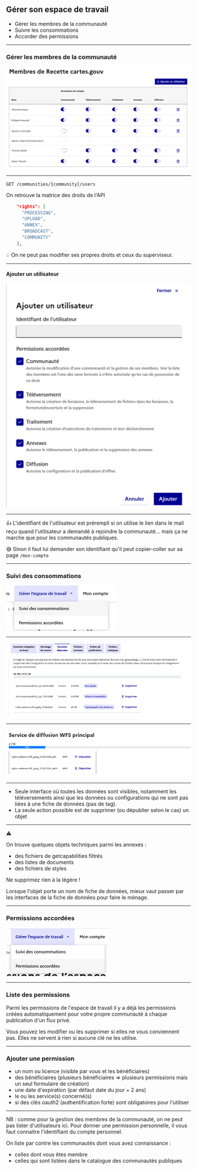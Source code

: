 
## Gérer son espace de travail

* Gérer les membres de la communauté
* Suivre les consommations
* Accorder des permissions

------

### Gérer les membres de la communauté

![Membres d'une communauté](images/membres.png)

------

```swagger
GET /communities/{community}/users
```

On retrouve la matrice des droits de l'API

```json
    "rights": [
      "PROCESSING",
      "UPLOAD",
      "ANNEX",
      "BROADCAST",
      "COMMUNITY"
    ],
```

💡 On ne peut pas modifier ses propres droits et ceux du superviseur.


------

#### Ajouter un utilisateur

![Membres d'une communauté](images/ajouter-un-utilisateur.png)

------

👍 L'identifiant de l'utilisateur est prérempli si on utilise le lien dans le mail reçu quand l'utilisateur a demandé à rejoindre la communauté... mais ça ne marche que pour les communautés publiques.

😅 Sinon il faut lui demander son identifiant qu'il peut copier-coller sur sa page `/mon-compte`

------

### Suivi des consommations

![Menu Suivi des consommations](images/menu-suivi-des-consommations.png)

------

![Suivi des consommations Données Déposées](images/consommation-donnees-deposees.png)

------

![Suivi des consommations Données Déposées](images/consommation-endpoint.png)

------

* Seule interface où toutes les données sont visibles, notamment les téléversements ainsi que les données ou configurations qui ne sont pas liées à une fiche de données (pas de tag).
* La seule action possible est de supprimer (ou dépublier selon le cas) un objet

------

⚠️

On trouve quelques objets techniques parmi les annexes :

* des fichiers de getcapabilities filtrés
* des listes de documents
* des fichiers de styles

Ne supprimez rien à la légère !

Lorsque l'objet porte un nom de fiche de données, mieux vaut passer par les interfaces de la fiche de données pour faire le ménage.

------

### Permissions accordées

![Menu Permissions accordées](images/menu-permissions-accordees.png)

------

### Liste des permissions

Parmi les permissions de l'espace de travail il y a déjà les permissions créées automatiquement pour votre propre communauté à chaque publication d'un flux privé.

Vous pouvez les modifier ou les supprimer si elles ne vous conviennent pas. Elles ne servent à rien si aucune clé ne les utilise.

------

### Ajouter une permission

* un nom ou licence (visible par vous et les bénéficiaires)
* des bénéficiaires (plusieurs bénéficiaires => plusieurs permissions mais un seul formulaire de création)
* une date d'expiration (par défaut date du jour + 2 ans)
* le ou les service(s) concerné(s)
* si des clés oauth2 (authentification forte) sont obligatoires pour l'utiliser

------

NB : comme pour la gestion des membres de la communauté, on ne peut pas lister d'utilisateurs ici. Pour donner une permission personnelle, il vous faut connaitre l'identifiant du compte personnel.

On liste par contre les communautés dont vous avez connaissance :

* celles dont vous êtes membre
* celles qui sont listées dans le catalogue des communautés publiques